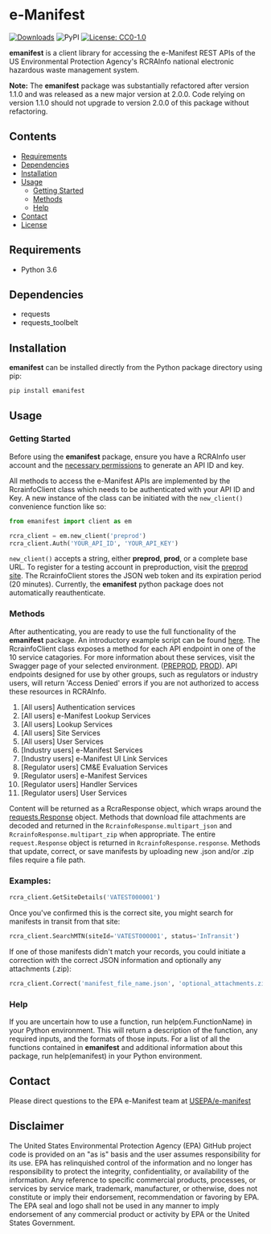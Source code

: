 # e-Manifest

[![Downloads](https://pepy.tech/badge/emanifest)](https://pepy.tech/project/emanifest)
![PyPI](https://img.shields.io/pypi/v/emanifest)
[![License: CC0-1.0](https://img.shields.io/badge/License-CC0_1.0-lightgrey.svg)](http://creativecommons.org/publicdomain/zero/1.0/)

**emanifest** is a client library for accessing the e-Manifest REST APIs of the US Environmental Protection Agency's RCRAInfo national electronic hazardous waste management system.

**Note:** The **emanifest** package was substantially refactored after version 1.1.0 and was released as a new major version at 2.0.0. Code relying on version 1.1.0 should not upgrade to version 2.0.0 of this package without refactoring.

## Contents
- [Requirements](#requirements)
- [Dependencies](#dependencies)
- [Installation](#installation)
- [Usage](#usage)
  - [Getting Started](#getting-started)
  - [Methods](#methods)
  - [Help](#help)
- [Contact](#contact)
- [License](LICENSE)

## Requirements
- Python 3.6

## Dependencies
- requests
- requests_toolbelt

## Installation

**emanifest** can be installed directly from the Python package directory using pip:

```bash
pip install emanifest
```

## Usage

### Getting Started

Before using the **emanifest** package, ensure you have a RCRAInfo user account and the [necessary permissions](https://www.epa.gov/e-manifest/frequent-questions-about-e-manifest#user_question6) to generate an API ID and key.

All methods to access the e-Manifest APIs are implemented by the RcrainfoClient class which needs to be authenticated with your API ID and Key. A new instance of the class can be initiated with the ```new_client()``` convenience function like so:

```python
from emanifest import client as em

rcra_client = em.new_client('preprod')
rcra_client.Auth('YOUR_API_ID', 'YOUR_API_KEY')
```

```new_client()``` accepts a string, either **preprod**, **prod**, or a complete base URL. To register for a testing account in preproduction, visit the [preprod site](https://rcrainfopreprod.epa.gov/rcrainfo/action/secured/login). The RcrainfoClient stores the JSON web token and its expiration period (20 minutes). Currently, the **emanifest** python package does not automatically reauthenticate.

### Methods

After authenticating, you are ready to use the full functionality of the **emanifest** package. An introductory example script can be found [here](src/example.py). The RcrainfoClient class exposes a method for each API endpoint in one of the 10 service catagories. For more information about these services, visit the Swagger page of your selected environment. ([PREPROD](https://rcrainfopreprod.epa.gov/rcrainfo/secured/swagger/), [PROD](https://rcrainfo.epa.gov/rcrainfoprod/secured/swagger/)). API endpoints designed for use by other groups, such as regulators or industry users, will return 'Access Denied' errors if you are not authorized to access these resources in RCRAInfo.

1. [All users] Authentication services
2. [All users] e-Manifest Lookup Services
3. [All users] Lookup Services
4. [All users] Site Services
5. [All users] User Services
6. [Industry users] e-Manifest Services
7. [Industry users] e-Manifest UI Link Services
8. [Regulator users] CM&E Evaluation Services
9. [Regulator users] e-Manifest Services
10. [Regulator users] Handler Services
11. [Regulator users] User Services

Content will be returned as a RcraResponse object, which wraps around the [requests.Response](https://pypi.org/project/requests/) object. Methods that download file attachments are decoded and returned in the ```RcrainfoResponse.multipart_json``` and ```RcrainfoResponse.multipart_zip``` when appropriate. The entire ```request.Response``` object is returned in ```RcrainfoResponse.response```. Methods that update, correct, or save manifests by uploading new .json and/or .zip files require a file path.

### Examples:

```python
rcra_client.GetSiteDetails('VATEST000001')
```
Once you've confirmed this is the correct site, you might search for manifests in transit from that site:

```python
rcra_client.SearchMTN(siteId='VATEST000001', status='InTransit')
```
If one of those manifests didn't match your records, you could initiate a correction with the correct JSON information and optionally any attachments (.zip):

```python
rcra_client.Correct('manifest_file_name.json', 'optional_attachments.zip')
```

### Help

If you are uncertain how to use a function, run help(em.FunctionName) in your Python environment. This will return a description of the function, any required inputs, and the formats of those inputs. For a list of all the functions contained in **emanifest** and additional information about this package, run help(emanifest) in your Python environment.

## Contact

Please direct questions to the EPA e-Manifest team at [USEPA/e-manifest](https://github.com/USEPA/e-manifest)

## Disclaimer

The United States Environmental Protection Agency (EPA) GitHub project code is provided on an "as is" basis and the user assumes responsibility for its use. EPA has relinquished control of the information and no longer has responsibility to protect the integrity, confidentiality, or availability of the information. Any reference to specific commercial products, processes, or services by service mark, trademark, manufacturer, or otherwise, does not constitute or imply their endorsement, recommendation or favoring by EPA. The EPA seal and logo shall not be used in any manner to imply endorsement of any commercial product or activity by EPA or the United States Government.
